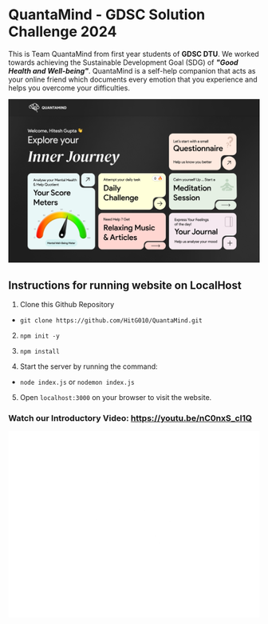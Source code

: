 # QuantaMind - GDSC Solution Challenge 2024

This is Team QuantaMind from first year students of **GDSC DTU**. We worked towards achieving the Sustainable Development Goal (SDG) of ***"Good Health and Well-being"***. QuantaMind is a self-help companion that acts as your online friend which documents every emotion that you experience and helps you overcome your difficulties.


![QuantaMind HomePage](/Public/landing-pagedark.png "QuantaMind HomePage")

## Instructions for running website on LocalHost

1. Clone this Github Repository

* `git clone https://github.com/HitG010/QuantaMind.git`

2. `npm init -y`

3. `npm install`

4. Start the server by running the command:

* `node index.js` or `nodemon index.js`


5. Open `localhost:3000` on your browser to visit the website.


### Watch our Introductory Video: https://youtu.be/nC0nxS_cI1Q


![QuantaMind Logo](/Public/Group-32.png)




